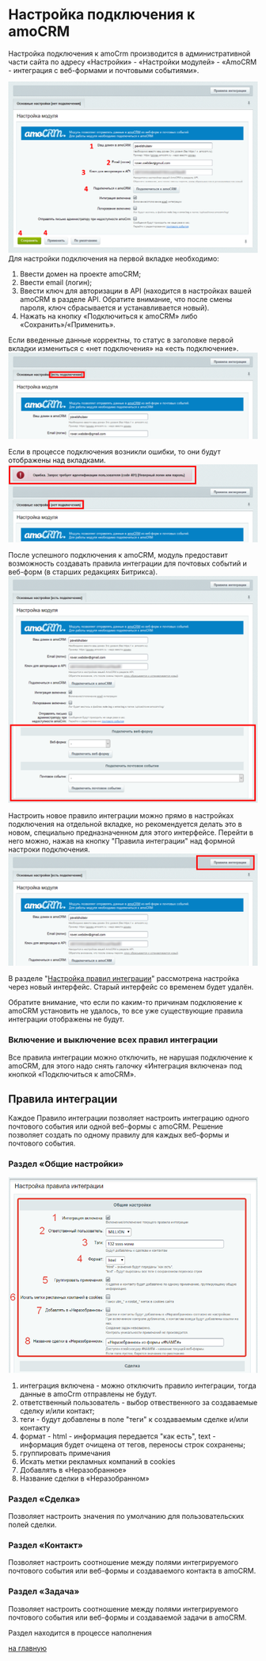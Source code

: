 # Настройка подключения к amoCRM
Настройка подключения к amoCrm производится в административной части сайта по адресу «Настройки» - «Настройки модулей» - «AmoCRM - интеграция с веб-формами и почтовыми событиями». 

![Настройки подключения](./settings/2-1.png)
Для настройки подключения на первой вкладке необходимо:

1. Ввести домен на проекте amoCRM;
2. Ввести email (логин);
3. Ввести ключ для авторизации в API (находится в настройках вашей amoCRM в разделе API. Обратите внимание, что после смены пароля, ключ сбрасывается и устанавливается новый).
4. Нажать на кнопку «Подключиться к amoCRM» либо «Сохранить»/«Применить».

Если введенные данные корректны, то статус в заголовке первой вкладки измениться с «нет подключения» на «есть подключение».
![Подключение успешно](./settings/2-2.png)
 
Если в процессе подключения возникли ошибки, то они будут отображены над вкладками.
![Ошибка подключения](./settings/2-3.png)

После успешного подключения к amoCRM, модуль предоставит возможность создавать правила интеграции для почтовых событий и веб-форм (в старших редакциях Битрикса). 
![Создание новых правил интеграции](./settings/3-1.png)

Настроить новое правило интеграции можно прямо в настройках подключения на отдельной вкладке, но рекомендуется делать это в новом, специально предназначенном для этого интерфейсе. Перейти в него можно, нажав на кнопку "Правила интеграции" над формной настроки подключения.
![Переход в новый интерфейс настройки правил интеграции](./settings/3-2.png)

В разделе "[Настройка правил интеграции](./rules.md)" рассмотрена настройка через новый интерфейс. Старый интерфейс со временем будет удалён.

Обратите внимание, что если по каким-то причинам подклюяение к amoCRM установить не удалось, то все уже существующие правила интеграции отображены не будут.

### Включение и выключение всех правил интеграции
Все правила интеграции можно отключить, не нарушая подключение к amoCRM, для этого надо снять галочку «Интеграция включена» под кнопкой «Подключиться к amoCRM».

## Правила интеграции
Каждое Правило интеграции позволяет настроить интеграцию одного почтового события или одной веб-формы с amoCRM. Решение позволяет создать по одному правилу для каждых веб-формы и почтового события.

### Раздел «Общие настройки»
![Общие настройки](./settings/settings_common.png)
1. интеграция включена - можно отключить правило интеграции, тогда данные в amoCrm отправлены не будут.
2. ответственный пользователь - выбор отвественного за создаваемые сделку и/или контакт;
3. теги - будут добавлены в поле "теги" к создаваемым сделке и/или контакту
4. формат - html - информация передается "как есть", text - информация будет очищена от тегов, переносы строк сохранены;
5. группировать примечания
6. Искать метки рекламных компаний в cookies
7. Добавлять в «Неразобранное»
8. Название сделки в «Неразобранном»

### Раздел «Сделка»
Позволяет настроить значения по умолчанию для пользовательских полей сделки.

### Раздел «Контакт»
Позволяет настроить соотношение между полями интегрируемого почтового события или веб-формы и создаваемого контакта в amoCRM.

### Раздел «Задача»
Позволяет настроить соотношение между полями интегрируемого почтового события или веб-формы и создаваемой задачи в amoCRM.

Раздел находится в процессе наполнения

[на главную](./README.MD)